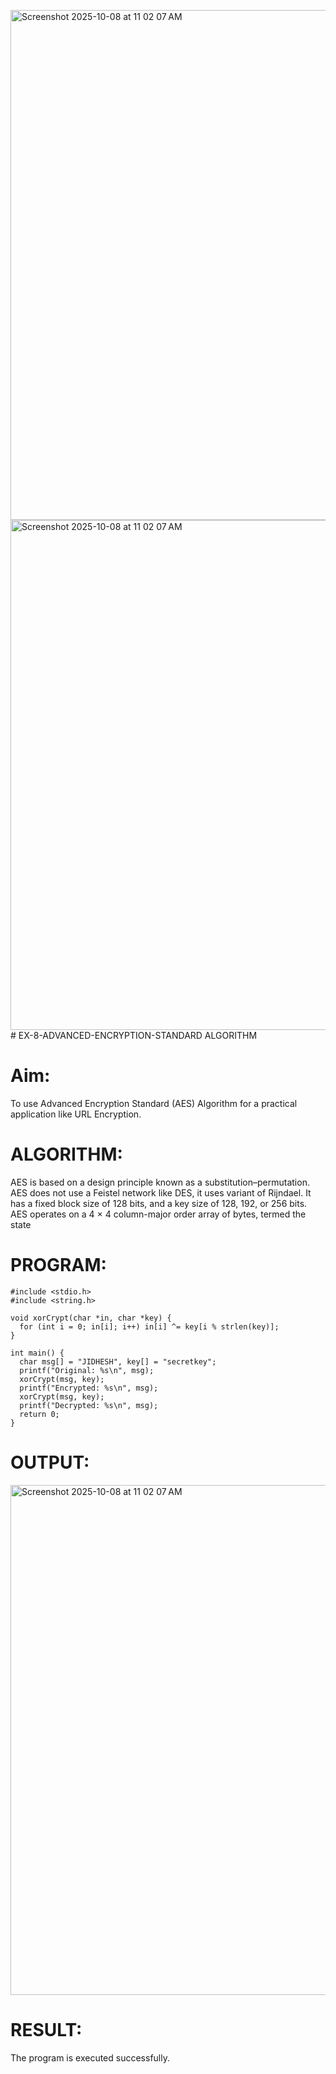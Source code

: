 <img width="1438" height="816" alt="Screenshot 2025-10-08 at 11 02 07 AM" src="https://github.com/user-attachments/assets/12bba9f5-10b5-4501-a9bb-d759bd1bf154" /><img width="1438" height="816" alt="Screenshot 2025-10-08 at 11 02 07 AM" src="https://github.com/user-attachments/assets/66ea038a-d4f2-42d6-a71f-263d81524f75" /># EX-8-ADVANCED-ENCRYPTION-STANDARD ALGORITHM
# Aim:
To use Advanced Encryption Standard (AES) Algorithm for a practical application like URL Encryption.

# ALGORITHM:
AES is based on a design principle known as a substitution–permutation.
AES does not use a Feistel network like DES, it uses variant of Rijndael.
It has a fixed block size of 128 bits, and a key size of 128, 192, or 256 bits.
AES operates on a 4 × 4 column-major order array of bytes, termed the state
# PROGRAM:
```
#include <stdio.h>
#include <string.h>

void xorCrypt(char *in, char *key) {
  for (int i = 0; in[i]; i++) in[i] ^= key[i % strlen(key)];
}

int main() {
  char msg[] = "JIDHESH", key[] = "secretkey";
  printf("Original: %s\n", msg);
  xorCrypt(msg, key);
  printf("Encrypted: %s\n", msg);
  xorCrypt(msg, key);
  printf("Decrypted: %s\n", msg);
  return 0;
}
```
# OUTPUT:

<img width="1438" height="816" alt="Screenshot 2025-10-08 at 11 02 07 AM" src="https://github.com/user-attachments/assets/c91c8f67-df79-4980-a495-f6f80ebbf26b" />

# RESULT:
The program is executed successfully.

